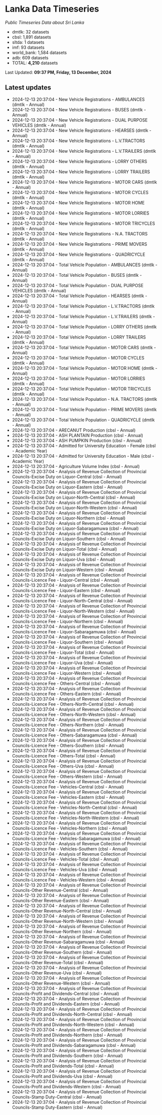 # Lanka Data Timeseries
*Public Timeseries Data about Sri Lanka*

* dmtlk: 32 datasets
* cbsl: 1,891 datasets
* sltda: 1 datasets
* imf: 93 datasets
* world_bank: 1,584 datasets
* adb: 609 datasets
* TOTAL: **4,210** datasets

Last Updated: **09:37 PM, Friday, 13 December, 2024**

## Latest updates

* 2024-12-13 20:37:04 - New Vehicle Registrations - AMBULANCES (dmtlk - Annual)
* 2024-12-13 20:37:04 - New Vehicle Registrations - BUSES (dmtlk - Annual)
* 2024-12-13 20:37:04 - New Vehicle Registrations - DUAL PURPOSE VEHICLES (dmtlk - Annual)
* 2024-12-13 20:37:04 - New Vehicle Registrations - HEARSES (dmtlk - Annual)
* 2024-12-13 20:37:04 - New Vehicle Registrations - L.V.TRACTORS (dmtlk - Annual)
* 2024-12-13 20:37:04 - New Vehicle Registrations - L.V.TRAILERS (dmtlk - Annual)
* 2024-12-13 20:37:04 - New Vehicle Registrations - LORRY OTHERS (dmtlk - Annual)
* 2024-12-13 20:37:04 - New Vehicle Registrations - LORRY TRAILERS (dmtlk - Annual)
* 2024-12-13 20:37:04 - New Vehicle Registrations - MOTOR CARS (dmtlk - Annual)
* 2024-12-13 20:37:04 - New Vehicle Registrations - MOTOR CYCLES (dmtlk - Annual)
* 2024-12-13 20:37:04 - New Vehicle Registrations - MOTOR HOME (dmtlk - Annual)
* 2024-12-13 20:37:04 - New Vehicle Registrations - MOTOR LORRIES (dmtlk - Annual)
* 2024-12-13 20:37:04 - New Vehicle Registrations - MOTOR TRICYCLES (dmtlk - Annual)
* 2024-12-13 20:37:04 - New Vehicle Registrations - N.A. TRACTORS (dmtlk - Annual)
* 2024-12-13 20:37:04 - New Vehicle Registrations - PRIME MOVERS (dmtlk - Annual)
* 2024-12-13 20:37:04 - New Vehicle Registrations - QUADRICYCLE (dmtlk - Annual)
* 2024-12-13 20:37:04 - Total Vehicle Population - AMBULANCES (dmtlk - Annual)
* 2024-12-13 20:37:04 - Total Vehicle Population - BUSES (dmtlk - Annual)
* 2024-12-13 20:37:04 - Total Vehicle Population - DUAL PURPOSE VEHICLES (dmtlk - Annual)
* 2024-12-13 20:37:04 - Total Vehicle Population - HEARSES (dmtlk - Annual)
* 2024-12-13 20:37:04 - Total Vehicle Population - L.V.TRACTORS (dmtlk - Annual)
* 2024-12-13 20:37:04 - Total Vehicle Population - L.V.TRAILERS (dmtlk - Annual)
* 2024-12-13 20:37:04 - Total Vehicle Population - LORRY OTHERS (dmtlk - Annual)
* 2024-12-13 20:37:04 - Total Vehicle Population - LORRY TRAILERS (dmtlk - Annual)
* 2024-12-13 20:37:04 - Total Vehicle Population - MOTOR CARS (dmtlk - Annual)
* 2024-12-13 20:37:04 - Total Vehicle Population - MOTOR CYCLES (dmtlk - Annual)
* 2024-12-13 20:37:04 - Total Vehicle Population - MOTOR HOME (dmtlk - Annual)
* 2024-12-13 20:37:04 - Total Vehicle Population - MOTOR LORRIES (dmtlk - Annual)
* 2024-12-13 20:37:04 - Total Vehicle Population - MOTOR TRICYCLES (dmtlk - Annual)
* 2024-12-13 20:37:04 - Total Vehicle Population - N.A. TRACTORS (dmtlk - Annual)
* 2024-12-13 20:37:04 - Total Vehicle Population - PRIME MOVERS (dmtlk - Annual)
* 2024-12-13 20:37:04 - Total Vehicle Population - QUADRICYCLE (dmtlk - Annual)
* 2024-12-13 20:37:04 - ARECANUT Production (cbsl - Annual)
* 2024-12-13 20:37:04 - ASH PLANTAIN Production (cbsl - Annual)
* 2024-12-13 20:37:04 - ASH PUMPKIN Production (cbsl - Annual)
* 2024-12-13 20:37:04 - Admitted for University Education - Female (cbsl - Academic Year)
* 2024-12-13 20:37:04 - Admitted for University Education - Male (cbsl - Academic Year)
* 2024-12-13 20:37:04 - Agriculture Volume Index (cbsl - Annual)
* 2024-12-13 20:37:04 - Analysis of Revenue Collection of Provincial Councils-Excise Duty on Liquor-Central (cbsl - Annual)
* 2024-12-13 20:37:04 - Analysis of Revenue Collection of Provincial Councils-Excise Duty on Liquor-Eastern (cbsl - Annual)
* 2024-12-13 20:37:04 - Analysis of Revenue Collection of Provincial Councils-Excise Duty on Liquor-North-Central (cbsl - Annual)
* 2024-12-13 20:37:04 - Analysis of Revenue Collection of Provincial Councils-Excise Duty on Liquor-North-Western (cbsl - Annual)
* 2024-12-13 20:37:04 - Analysis of Revenue Collection of Provincial Councils-Excise Duty on Liquor-Northern (cbsl - Annual)
* 2024-12-13 20:37:04 - Analysis of Revenue Collection of Provincial Councils-Excise Duty on Liquor-Sabaragamuwa (cbsl - Annual)
* 2024-12-13 20:37:04 - Analysis of Revenue Collection of Provincial Councils-Excise Duty on Liquor-Southern (cbsl - Annual)
* 2024-12-13 20:37:04 - Analysis of Revenue Collection of Provincial Councils-Excise Duty on Liquor-Total (cbsl - Annual)
* 2024-12-13 20:37:04 - Analysis of Revenue Collection of Provincial Councils-Excise Duty on Liquor-Uva (cbsl - Annual)
* 2024-12-13 20:37:04 - Analysis of Revenue Collection of Provincial Councils-Excise Duty on Liquor-Western (cbsl - Annual)
* 2024-12-13 20:37:04 - Analysis of Revenue Collection of Provincial Councils-Licence Fee - Liquor-Central (cbsl - Annual)
* 2024-12-13 20:37:04 - Analysis of Revenue Collection of Provincial Councils-Licence Fee - Liquor-Eastern (cbsl - Annual)
* 2024-12-13 20:37:04 - Analysis of Revenue Collection of Provincial Councils-Licence Fee - Liquor-North-Central (cbsl - Annual)
* 2024-12-13 20:37:04 - Analysis of Revenue Collection of Provincial Councils-Licence Fee - Liquor-North-Western (cbsl - Annual)
* 2024-12-13 20:37:04 - Analysis of Revenue Collection of Provincial Councils-Licence Fee - Liquor-Northern (cbsl - Annual)
* 2024-12-13 20:37:04 - Analysis of Revenue Collection of Provincial Councils-Licence Fee - Liquor-Sabaragamuwa (cbsl - Annual)
* 2024-12-13 20:37:04 - Analysis of Revenue Collection of Provincial Councils-Licence Fee - Liquor-Southern (cbsl - Annual)
* 2024-12-13 20:37:04 - Analysis of Revenue Collection of Provincial Councils-Licence Fee - Liquor-Total (cbsl - Annual)
* 2024-12-13 20:37:04 - Analysis of Revenue Collection of Provincial Councils-Licence Fee - Liquor-Uva (cbsl - Annual)
* 2024-12-13 20:37:04 - Analysis of Revenue Collection of Provincial Councils-Licence Fee - Liquor-Western (cbsl - Annual)
* 2024-12-13 20:37:04 - Analysis of Revenue Collection of Provincial Councils-Licence Fee - Others-Central (cbsl - Annual)
* 2024-12-13 20:37:04 - Analysis of Revenue Collection of Provincial Councils-Licence Fee - Others-Eastern (cbsl - Annual)
* 2024-12-13 20:37:04 - Analysis of Revenue Collection of Provincial Councils-Licence Fee - Others-North-Central (cbsl - Annual)
* 2024-12-13 20:37:04 - Analysis of Revenue Collection of Provincial Councils-Licence Fee - Others-North-Western (cbsl - Annual)
* 2024-12-13 20:37:04 - Analysis of Revenue Collection of Provincial Councils-Licence Fee - Others-Northern (cbsl - Annual)
* 2024-12-13 20:37:04 - Analysis of Revenue Collection of Provincial Councils-Licence Fee - Others-Sabaragamuwa (cbsl - Annual)
* 2024-12-13 20:37:04 - Analysis of Revenue Collection of Provincial Councils-Licence Fee - Others-Southern (cbsl - Annual)
* 2024-12-13 20:37:04 - Analysis of Revenue Collection of Provincial Councils-Licence Fee - Others-Total (cbsl - Annual)
* 2024-12-13 20:37:04 - Analysis of Revenue Collection of Provincial Councils-Licence Fee - Others-Uva (cbsl - Annual)
* 2024-12-13 20:37:04 - Analysis of Revenue Collection of Provincial Councils-Licence Fee - Others-Western (cbsl - Annual)
* 2024-12-13 20:37:04 - Analysis of Revenue Collection of Provincial Councils-Licence Fee - Vehicles-Central (cbsl - Annual)
* 2024-12-13 20:37:04 - Analysis of Revenue Collection of Provincial Councils-Licence Fee - Vehicles-Eastern (cbsl - Annual)
* 2024-12-13 20:37:04 - Analysis of Revenue Collection of Provincial Councils-Licence Fee - Vehicles-North-Central (cbsl - Annual)
* 2024-12-13 20:37:04 - Analysis of Revenue Collection of Provincial Councils-Licence Fee - Vehicles-North-Western (cbsl - Annual)
* 2024-12-13 20:37:04 - Analysis of Revenue Collection of Provincial Councils-Licence Fee - Vehicles-Northern (cbsl - Annual)
* 2024-12-13 20:37:04 - Analysis of Revenue Collection of Provincial Councils-Licence Fee - Vehicles-Sabaragamuwa (cbsl - Annual)
* 2024-12-13 20:37:04 - Analysis of Revenue Collection of Provincial Councils-Licence Fee - Vehicles-Southern (cbsl - Annual)
* 2024-12-13 20:37:04 - Analysis of Revenue Collection of Provincial Councils-Licence Fee - Vehicles-Total (cbsl - Annual)
* 2024-12-13 20:37:04 - Analysis of Revenue Collection of Provincial Councils-Licence Fee - Vehicles-Uva (cbsl - Annual)
* 2024-12-13 20:37:04 - Analysis of Revenue Collection of Provincial Councils-Licence Fee - Vehicles-Western (cbsl - Annual)
* 2024-12-13 20:37:04 - Analysis of Revenue Collection of Provincial Councils-Other Revenue-Central (cbsl - Annual)
* 2024-12-13 20:37:04 - Analysis of Revenue Collection of Provincial Councils-Other Revenue-Eastern (cbsl - Annual)
* 2024-12-13 20:37:04 - Analysis of Revenue Collection of Provincial Councils-Other Revenue-North-Central (cbsl - Annual)
* 2024-12-13 20:37:04 - Analysis of Revenue Collection of Provincial Councils-Other Revenue-North-Western (cbsl - Annual)
* 2024-12-13 20:37:04 - Analysis of Revenue Collection of Provincial Councils-Other Revenue-Northern (cbsl - Annual)
* 2024-12-13 20:37:04 - Analysis of Revenue Collection of Provincial Councils-Other Revenue-Sabaragamuwa (cbsl - Annual)
* 2024-12-13 20:37:04 - Analysis of Revenue Collection of Provincial Councils-Other Revenue-Southern (cbsl - Annual)
* 2024-12-13 20:37:04 - Analysis of Revenue Collection of Provincial Councils-Other Revenue-Total (cbsl - Annual)
* 2024-12-13 20:37:04 - Analysis of Revenue Collection of Provincial Councils-Other Revenue-Uva (cbsl - Annual)
* 2024-12-13 20:37:04 - Analysis of Revenue Collection of Provincial Councils-Other Revenue-Western (cbsl - Annual)
* 2024-12-13 20:37:04 - Analysis of Revenue Collection of Provincial Councils-Profit and Dividends-Central (cbsl - Annual)
* 2024-12-13 20:37:04 - Analysis of Revenue Collection of Provincial Councils-Profit and Dividends-Eastern (cbsl - Annual)
* 2024-12-13 20:37:04 - Analysis of Revenue Collection of Provincial Councils-Profit and Dividends-North-Central (cbsl - Annual)
* 2024-12-13 20:37:04 - Analysis of Revenue Collection of Provincial Councils-Profit and Dividends-North-Western (cbsl - Annual)
* 2024-12-13 20:37:04 - Analysis of Revenue Collection of Provincial Councils-Profit and Dividends-Northern (cbsl - Annual)
* 2024-12-13 20:37:04 - Analysis of Revenue Collection of Provincial Councils-Profit and Dividends-Sabaragamuwa (cbsl - Annual)
* 2024-12-13 20:37:04 - Analysis of Revenue Collection of Provincial Councils-Profit and Dividends-Southern (cbsl - Annual)
* 2024-12-13 20:37:04 - Analysis of Revenue Collection of Provincial Councils-Profit and Dividends-Total (cbsl - Annual)
* 2024-12-13 20:37:04 - Analysis of Revenue Collection of Provincial Councils-Profit and Dividends-Uva (cbsl - Annual)
* 2024-12-13 20:37:04 - Analysis of Revenue Collection of Provincial Councils-Profit and Dividends-Western (cbsl - Annual)
* 2024-12-13 20:37:04 - Analysis of Revenue Collection of Provincial Councils-Stamp Duty-Central (cbsl - Annual)
* 2024-12-13 20:37:04 - Analysis of Revenue Collection of Provincial Councils-Stamp Duty-Eastern (cbsl - Annual)